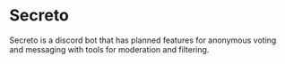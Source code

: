 # Secreto

Secreto is a discord bot that has planned features for anonymous voting and messaging with tools for moderation and filtering.